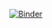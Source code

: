 [![Binder](https://mybinder.org/badge_logo.svg)](https://mybinder.org/v2/gh/JuliaEnergy/PowerDynamicsExamples/master?filepath=runexample.ipynb)
